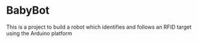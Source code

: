 # BabyBot

This is a project to build a robot which identifies and follows an RFID target using the Arduino platform
